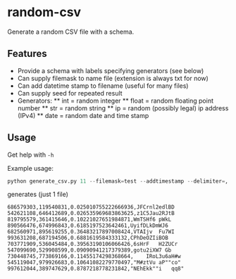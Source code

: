 # random-csv

Generate a random CSV file with a schema.

## Features

* Provide a schema with labels specifying generators (see below)
* Can supply filemask to name file (extension is always txt for now)
* Can add datetime stamp to filename (useful for many files)
* Can supply seed for repeated result
* Generators:
** int = random integer
** float = random floating point number
** str = random string
** ip = random (possibly legal) ip address (IPv4)
** date = random date and time stamp


## Usage

Get help with `-h`

Example usage:

```python
python generate_csv.py 11 --filemask=test --addtimestamp --delimiter=, --how-many=2 --seed=42 int int float str ip date
```

generates (just 1 file)

```csv
686579303,119540831,0.025010755222666936,JFCrnl2edlBD
542621108,646412689,0.026535969683863625,z1C5Jau2RJtB
819795579,361415646,0.10221027651984871,WmTSHf6	pWkL
890566476,674996843,0.6185197523642461,UyifDLkDmWJ6
682560971,895619255,0.36483217897008424,VTAIjv	Fu7WI
993631208,687194506,0.6881619584333132,CPhDeOZIiBOB
703771909,536045484,0.39563190106066426,6sHrF	H2ZUCr
547099690,529908599,0.09090941217379389,gotu2iXW7 Gb
730448745,773869166,0.11455174298368664,	IRoL3u6aH#w
545119047,979926683,0.10641082279770497,"M#ztVu aP""co"
997612044,389747629,0.8787218778231842,"NEhEkk""i	qq8"

```
